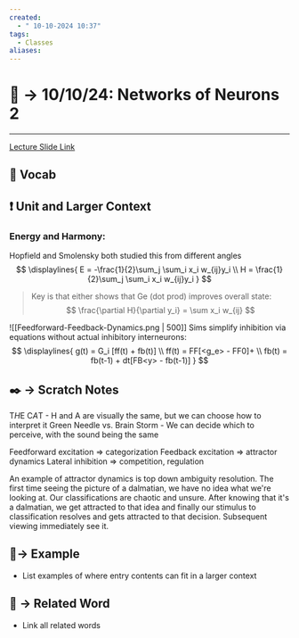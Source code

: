 ```yaml
---
created:
  - " 10-10-2024 10:37"
tags:
  - Classes
aliases:
---
```


# 📗 -> 10/10/24: Networks of Neurons 2
---
[Lecture Slide Link](https://canvas.ucdavis.edu/courses/915659/files?preview=25250037)

## 🎤 Vocab


## ❗ Unit and Larger Context
### Energy and Harmony:
Hopfield and Smolensky both studied this from different angles
$$
\displaylines{
E = -\frac{1}{2}\sum_j \sum_i x_i w_{ij}y_i \\
H = \frac{1}{2}\sum_j \sum_i x_i w_{ij}y_i
}
$$
> Key is that either shows that Ge (dot prod) improves overall state:
$$
\frac{\partial H}{\partial y_i} = \sum x_i w_{ij}
$$


![[Feedforward-Feedback-Dynamics.png | 500]]
Sims simplify inhibition via equations without actual inhibitory interneurons:
$$
\displaylines{
g(t) = G_i [ff(t) + fb(t)] \\
ff(t) = FF[<g_e> - FF0]+ \\
fb(t) = fb(t-1) + dt[FB<y> - fb(t-1)]
}
$$



## ✒️ -> Scratch Notes
T*H*E C*A*T - H and A are visually the same, but we can choose how to interpret it
Green Needle vs. Brain Storm - We can decide which to perceive, with the sound being the same

Feedforward excitation => categorization
Feedback excitation => attractor dynamics
Lateral inhibition => competition, regulation

An example of attractor dynamics is top down ambiguity resolution. The first time seeing the picture of a dalmatian, we have no idea what we're looking at. Our classifications are chaotic and unsure. After knowing that it's a dalmatian, we get attracted to that idea and finally our stimulus to classification resolves and gets attracted to that decision. Subsequent viewing immediately see it. 

## 🧪-> Example
- List examples of where entry contents can fit in a larger context

## 🔗 -> Related Word
- Link all related words

